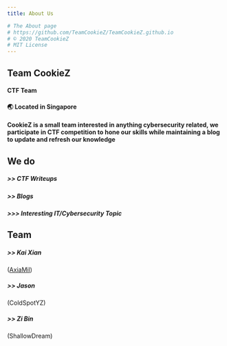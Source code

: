 ```yaml
---
title: About Us

# The About page
# https://github.com/TeamCookieZ/TeamCookieZ.github.io
# © 2020 TeamCookieZ
# MIT License
---
```

## **Team CookieZ**

#### CTF Team
#### 🌏 Located in Singapore
#### CookieZ is a small team interested in anything cybersecurity related, we participate in CTF competition to hone our skills while maintaining a blog to update and refresh our knowledge

## **We do**
##### >> CTF Writeups
##### >> Blogs
##### >>> Interesting IT/Cybersecurity Topic

## **Team**
##### >> Kai Xian 
(<a href="https://axiamil.me/">AxiaMil</a>)
##### >> Jason 
(<a href="http://coldspot.me/"></a>ColdSpotYZ)
##### >> Zi Bin 
(<a href="https://asaiyu.me/"></a>ShallowDream)


